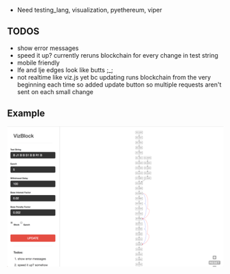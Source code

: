 
- Need testing_lang, visualization, pyethereum, viper


## TODOS

- show error messages
- speed it up? currently reruns blockchain for every change in test string
- mobile friendly
- lfe and lje edges look like butts ;_;
- not realtime like viz.js yet bc updating runs blockchain from the very beginning each time so added update button so multiple requests aren't sent on each small change


## Example
![image](https://github.com/ktliu/vizBlock/blob/master/example.png)

 

